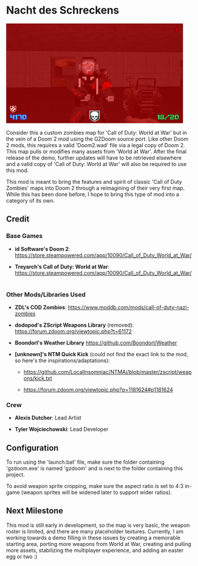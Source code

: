 # Nacht des Schreckens

![demo of the map](demo.png)

Consider this a custom zombies map for 'Call of Duty: World at War' but in the vein of a Doom 2 mod using the GZDoom source port. Like other Doom 2 mods, this requires a valid 'Doom2.wad' file via a legal copy of Doom 2. This map pulls or modifies many assets from 'World at War'. After the final release of the demo, further updates will have to be retrieved elsewhere and a valid copy of 'Call of Duty: World at War' will also be required to use this mod.

This mod is meant to bring the features and spirit of classic 'Call of Duty Zombies' maps into Doom 2 through a reimagining of their very first map. While this has been done before, I hope to bring this type of mod into a category of its own.

## Credit

### Base Games

- **id Software's Doom 2**: https://store.steampowered.com/app/10090/Call_of_Duty_World_at_War/

- **Treyarch's Call of Duty: World at War**: https://store.steampowered.com/app/10090/Call_of_Duty_World_at_War/
</br></br>
### Other Mods/Libraries Used

- **ZDL's COD Zombies**: https://www.moddb.com/mods/call-of-duty-nazi-zombies

- **dodopod's ZScript Weapons Library** (removed):  https://forum.zdoom.org/viewtopic.php?t=61172

- **Boondorl's Weather Library** https://github.com/Boondorl/Weather

- **[unknown]'s NTM Quick Kick** (could not find the exact link to the mod, so here's the inspirations/adaptations):

    - https://github.com/LocalInsomniac/NTMAi/blob/master/zscript/weapons/kick.txt

    - https://forum.zdoom.org/viewtopic.php?p=1181624#p1181624

### Crew

- **Alexis Dutcher**: Lead Artist

- **Tyler Wojciechowski**: Lead Developer

## Configuration

To run using the 'launch.bat' file, make sure the folder containing 'gzdoom.exe' is named 'gzdoom' and is next to the folder containing this project.

To avoid weapon sprite cropping, make sure the aspect ratio is set to 4:3 in-game (weapon sprites will be widened later to support wider ratios).

## Next Milestone

This mod is still early in development, so the map is very basic, the weapon roster is limited, and there are many placeholder textures. Currently, I am working towards a demo filling in these issues by creating a memorable starting area, porting more weapons from World at War, creating and pulling more assets, stabilizing the multiplayer experience, and adding an easter egg or two :)